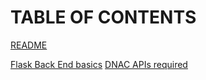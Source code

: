 # TABLE OF CONTENTS
[README](/Blogger/README.md)

[Flask Back End basics](/Blogger/1_flask_back_end.md)
[DNAC APIs required](/Blogger/1_DNAC_API.md)
